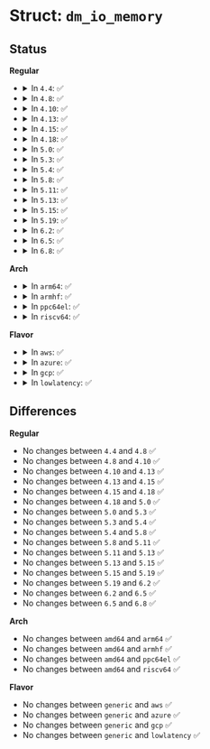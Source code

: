 # Struct: <code>dm_io_memory</code>

## Status
<b>Regular</b>
<ul>
<li>
<details>
<summary>In <code>4.4</code>: ✅</summary>

```c
struct dm_io_memory {
    enum dm_io_mem_type type;
    unsigned int offset;
    union (anon) ptr;
};
```
</details>
</li>
<li>
<details>
<summary>In <code>4.8</code>: ✅</summary>

```c
struct dm_io_memory {
    enum dm_io_mem_type type;
    unsigned int offset;
    union (anon) ptr;
};
```
</details>
</li>
<li>
<details>
<summary>In <code>4.10</code>: ✅</summary>

```c
struct dm_io_memory {
    enum dm_io_mem_type type;
    unsigned int offset;
    union (anon) ptr;
};
```
</details>
</li>
<li>
<details>
<summary>In <code>4.13</code>: ✅</summary>

```c
struct dm_io_memory {
    enum dm_io_mem_type type;
    unsigned int offset;
    union (anon) ptr;
};
```
</details>
</li>
<li>
<details>
<summary>In <code>4.15</code>: ✅</summary>

```c
struct dm_io_memory {
    enum dm_io_mem_type type;
    unsigned int offset;
    union (anon) ptr;
};
```
</details>
</li>
<li>
<details>
<summary>In <code>4.18</code>: ✅</summary>

```c
struct dm_io_memory {
    enum dm_io_mem_type type;
    unsigned int offset;
    union (anon) ptr;
};
```
</details>
</li>
<li>
<details>
<summary>In <code>5.0</code>: ✅</summary>

```c
struct dm_io_memory {
    enum dm_io_mem_type type;
    unsigned int offset;
    union (anon) ptr;
};
```
</details>
</li>
<li>
<details>
<summary>In <code>5.3</code>: ✅</summary>

```c
struct dm_io_memory {
    enum dm_io_mem_type type;
    unsigned int offset;
    union (anon) ptr;
};
```
</details>
</li>
<li>
<details>
<summary>In <code>5.4</code>: ✅</summary>

```c
struct dm_io_memory {
    enum dm_io_mem_type type;
    unsigned int offset;
    union (anon) ptr;
};
```
</details>
</li>
<li>
<details>
<summary>In <code>5.8</code>: ✅</summary>

```c
struct dm_io_memory {
    enum dm_io_mem_type type;
    unsigned int offset;
    union (anon) ptr;
};
```
</details>
</li>
<li>
<details>
<summary>In <code>5.11</code>: ✅</summary>

```c
struct dm_io_memory {
    enum dm_io_mem_type type;
    unsigned int offset;
    union (anon) ptr;
};
```
</details>
</li>
<li>
<details>
<summary>In <code>5.13</code>: ✅</summary>

```c
struct dm_io_memory {
    enum dm_io_mem_type type;
    unsigned int offset;
    union (anon) ptr;
};
```
</details>
</li>
<li>
<details>
<summary>In <code>5.15</code>: ✅</summary>

```c
struct dm_io_memory {
    enum dm_io_mem_type type;
    unsigned int offset;
    union (anon) ptr;
};
```
</details>
</li>
<li>
<details>
<summary>In <code>5.19</code>: ✅</summary>

```c
struct dm_io_memory {
    enum dm_io_mem_type type;
    unsigned int offset;
    union (anon) ptr;
};
```
</details>
</li>
<li>
<details>
<summary>In <code>6.2</code>: ✅</summary>

```c
struct dm_io_memory {
    enum dm_io_mem_type type;
    unsigned int offset;
    union (anon) ptr;
};
```
</details>
</li>
<li>
<details>
<summary>In <code>6.5</code>: ✅</summary>

```c
struct dm_io_memory {
    enum dm_io_mem_type type;
    unsigned int offset;
    union (anon) ptr;
};
```
</details>
</li>
<li>
<details>
<summary>In <code>6.8</code>: ✅</summary>

```c
struct dm_io_memory {
    enum dm_io_mem_type type;
    unsigned int offset;
    union (anon) ptr;
};
```
</details>
</li>
</ul>
<b>Arch</b>
<ul>
<li>
<details>
<summary>In <code>arm64</code>: ✅</summary>

```c
struct dm_io_memory {
    enum dm_io_mem_type type;
    unsigned int offset;
    union (anon) ptr;
};
```
</details>
</li>
<li>
<details>
<summary>In <code>armhf</code>: ✅</summary>

```c
struct dm_io_memory {
    enum dm_io_mem_type type;
    unsigned int offset;
    union (anon) ptr;
};
```
</details>
</li>
<li>
<details>
<summary>In <code>ppc64el</code>: ✅</summary>

```c
struct dm_io_memory {
    enum dm_io_mem_type type;
    unsigned int offset;
    union (anon) ptr;
};
```
</details>
</li>
<li>
<details>
<summary>In <code>riscv64</code>: ✅</summary>

```c
struct dm_io_memory {
    enum dm_io_mem_type type;
    unsigned int offset;
    union (anon) ptr;
};
```
</details>
</li>
</ul>
<b>Flavor</b>
<ul>
<li>
<details>
<summary>In <code>aws</code>: ✅</summary>

```c
struct dm_io_memory {
    enum dm_io_mem_type type;
    unsigned int offset;
    union (anon) ptr;
};
```
</details>
</li>
<li>
<details>
<summary>In <code>azure</code>: ✅</summary>

```c
struct dm_io_memory {
    enum dm_io_mem_type type;
    unsigned int offset;
    union (anon) ptr;
};
```
</details>
</li>
<li>
<details>
<summary>In <code>gcp</code>: ✅</summary>

```c
struct dm_io_memory {
    enum dm_io_mem_type type;
    unsigned int offset;
    union (anon) ptr;
};
```
</details>
</li>
<li>
<details>
<summary>In <code>lowlatency</code>: ✅</summary>

```c
struct dm_io_memory {
    enum dm_io_mem_type type;
    unsigned int offset;
    union (anon) ptr;
};
```
</details>
</li>
</ul>

## Differences
<b>Regular</b>
<ul>
<li>
No changes between <code>4.4</code> and <code>4.8</code> ✅
</li>
<li>
No changes between <code>4.8</code> and <code>4.10</code> ✅
</li>
<li>
No changes between <code>4.10</code> and <code>4.13</code> ✅
</li>
<li>
No changes between <code>4.13</code> and <code>4.15</code> ✅
</li>
<li>
No changes between <code>4.15</code> and <code>4.18</code> ✅
</li>
<li>
No changes between <code>4.18</code> and <code>5.0</code> ✅
</li>
<li>
No changes between <code>5.0</code> and <code>5.3</code> ✅
</li>
<li>
No changes between <code>5.3</code> and <code>5.4</code> ✅
</li>
<li>
No changes between <code>5.4</code> and <code>5.8</code> ✅
</li>
<li>
No changes between <code>5.8</code> and <code>5.11</code> ✅
</li>
<li>
No changes between <code>5.11</code> and <code>5.13</code> ✅
</li>
<li>
No changes between <code>5.13</code> and <code>5.15</code> ✅
</li>
<li>
No changes between <code>5.15</code> and <code>5.19</code> ✅
</li>
<li>
No changes between <code>5.19</code> and <code>6.2</code> ✅
</li>
<li>
No changes between <code>6.2</code> and <code>6.5</code> ✅
</li>
<li>
No changes between <code>6.5</code> and <code>6.8</code> ✅
</li>
</ul>
<b>Arch</b>
<ul>
<li>
No changes between <code>amd64</code> and <code>arm64</code> ✅
</li>
<li>
No changes between <code>amd64</code> and <code>armhf</code> ✅
</li>
<li>
No changes between <code>amd64</code> and <code>ppc64el</code> ✅
</li>
<li>
No changes between <code>amd64</code> and <code>riscv64</code> ✅
</li>
</ul>
<b>Flavor</b>
<ul>
<li>
No changes between <code>generic</code> and <code>aws</code> ✅
</li>
<li>
No changes between <code>generic</code> and <code>azure</code> ✅
</li>
<li>
No changes between <code>generic</code> and <code>gcp</code> ✅
</li>
<li>
No changes between <code>generic</code> and <code>lowlatency</code> ✅
</li>
</ul>
